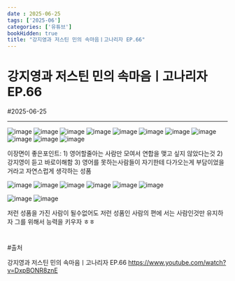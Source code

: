 ```yaml
---
date : 2025-06-25
tags: ['2025-06']
categories: ['유튜브']
bookHidden: true
title: "강지영과 저스틴 민의 속마음ㅣ고나리자 EP.66"
---
```


# 강지영과 저스틴 민의 속마음ㅣ고나리자 EP.66

#2025-06-25

---

![image](https://github.com/user-attachments/assets/9d6d5cbb-bc73-48e4-91b9-d99f74c8b2ec)
![image](https://github.com/user-attachments/assets/bb04eb5c-4484-45f1-a424-924ea268c746)
![image](https://github.com/user-attachments/assets/15cc0876-2aaf-4c13-baad-9944ab6bf429)
![image](https://github.com/user-attachments/assets/a192f970-0a7e-4690-bb1b-7449763e08b8)
![image](https://github.com/user-attachments/assets/72416079-1db7-4db4-9f10-c8af5b1e06b9)
![image](https://github.com/user-attachments/assets/6c6b6372-23e0-4f43-93ad-71218daf8bfa)
![image](https://github.com/user-attachments/assets/3b60f6ed-730c-4ee3-8c24-5497057026a6)
![image](https://github.com/user-attachments/assets/1bbe4e38-a3dc-40da-a14f-2e2682a0c366)
![image](https://github.com/user-attachments/assets/f24e33a9-6d3c-479c-8551-bb14899b10e2)
![image](https://github.com/user-attachments/assets/3da1be5e-735d-4c27-bbde-fee79b8b2c4c)
![image](https://github.com/user-attachments/assets/2cbf1e57-060a-4d27-aa2e-121952f94924)

이장면이 좋은포인트: 1) 영어할줄아는 사람만 모여서 연합을 맺고 싶지 않았다는것 2) 강지영이 듣고 바로이해함 3) 영어를 못하는사람들이 자기한테 다가오는게 부담이었을거라고 자연스럽게 생각하는 성품

![image](https://github.com/user-attachments/assets/7335d426-3c48-4c10-b96b-1d3a0030a615)
![image](https://github.com/user-attachments/assets/4d9ccebd-ac42-471b-8de0-9e5eb9924f1c)
![image](https://github.com/user-attachments/assets/e3fa5e20-873d-481d-a3c8-9fed74ab68b3)
![image](https://github.com/user-attachments/assets/6ee3c74d-1a9a-4906-9277-d5afc69b834a)
![image](https://github.com/user-attachments/assets/5aed34fa-ea6e-45d7-b804-1abee166a977)
![image](https://github.com/user-attachments/assets/748e81a4-cbe9-4869-9b32-bb5591ae017c)

![image](https://github.com/user-attachments/assets/8217f026-5609-4eb2-8fcb-307cb0f02f5e)
![image](https://github.com/user-attachments/assets/9cdad951-39f4-4abe-9543-02d9988eaa07)

저런 성품을 가진 사람이 될수없어도 저런 성품인 사람의 편에 서는 사람인것만 유지하자 그를 위해서 능력을 키우자 ㅎㅎ

#

#출처

강지영과 저스틴 민의 속마음ㅣ고나리자 EP.66 https://www.youtube.com/watch?v=DxpBONR8znE
